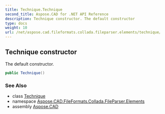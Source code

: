 ```yaml
---
title: Technique.Technique
second_title: Aspose.CAD for .NET API Reference
description: Technique constructor. The default constructor
type: docs
weight: 10
url: /net/aspose.cad.fileformats.collada.fileparser.elements/technique/technique/
---
```

## Technique constructor

The default constructor.

```csharp
public Technique()
```

### See Also

* class [Technique](../)
* namespace [Aspose.CAD.FileFormats.Collada.FileParser.Elements](../../technique/)
* assembly [Aspose.CAD](../../../)


